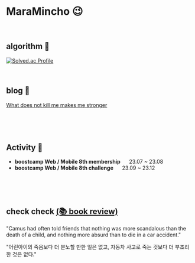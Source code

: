 # MaraMincho 😉

<br/>

## algorithm 💾


[![Solved.ac Profile](http://mazassumnida.wtf/api/v2/generate_badge?boj=seemaster300)](https://solved.ac/seemaster300/)
&nbsp;&nbsp;&nbsp;&nbsp;&nbsp;&nbsp;&nbsp;&nbsp;&nbsp;&nbsp;&nbsp;&nbsp;&nbsp;&nbsp;&nbsp;


<br/>

## blog 📄

[What does not kill me makes me stronger](https://maramincho.tistory.com/)

<br/>
<br/>

<br/>


## Activity 🎯

- **boostcamp Web / Mobile 8th membership**  &nbsp;&nbsp;&nbsp;&nbsp; 23.07 ~ 23.08
- **boostcamp Web / Mobile 8th challenge**  &nbsp;&nbsp;&nbsp;&nbsp; 23.09 ~ 23.12




<br/>
<br/>

<br/>

## check check [(📚 book review)](https://maramincho.tistory.com/category/%EC%B7%A8%EB%AF%B8) 
"Camus had often told friends that nothing was more scandalous than the death of a child, and nothing more absurd than to die in a car accident."
      
"어린아이의 죽음보다 더 분노할 만한 일은 없고, 자동차 사고로 죽는 것보다 더 부조리한 것은 없다."


